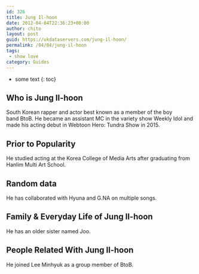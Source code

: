 ```yaml
---
id: 326
title: Jung Il-hoon
date: 2012-04-04T22:36:23+00:00
author: chito
layout: post
guid: https://ukdataservers.com/jung-il-hoon/
permalink: /04/04/jung-il-hoon
tags:
 - show love
category: Guides
---
```


* some text
{: toc}


## Who is  Jung Il-hoon
                  
                  
                  
South Korean rapper and actor best known as a member of the boy band BtoB. He became an assistant MC in the variety show Weekly Idol and made his acting debut in Webtoon Hero: Tundra Show in 2015. 
                  
                
                
                
## Prior to Popularity 
                  
                  
                  
He studied acting at the Korea College of Media Arts after graduating from Hanlim Multi Art School. 
                  
                
                
                
## Random data 
                  
                  
                  
He has collaborated with Hyuna and G.NA on multiple songs. 
                  
                
                
                
## Family & Everyday Life of Jung Il-hoon
                  
                  
                  
He has an older sister named Joo. 
                  
                
                
                
## People Related With  Jung Il-hoon
                  
                  
                  
He joined Lee Minhyuk as a group member of BtoB. 
                  
                
              
            
          
          
          
    
    
  
